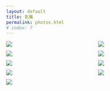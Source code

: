 ```yaml
---
layout: default
title: 影集
permalink: photos.html
# index: 7
---
```


<style>
  .container { width: initial; }
  .content { max-width: initial; }
  .grid::after {
    content: '';
    display: block;
    clear: both;
  }
  .grid-item {
    float: left;
    width: 250px;
    margin-bottom: 10px;
  }
  .grid-size {
    width: 250px;
  }
  @media (max-width: 48em) {
    .grid-item,
    .grid-size {
      width: calc(50% - 10px);
    }
  }
  .grid-item a {
    display: block;
    width: 100%;
  }
  .grid-item img {
    margin: 0;
    transition: .3s ease;
  }
  .grid-item a:hover {
    border-bottom: none;
  }
  /* view.js */
  .viewer li {
    -webkit-transition: width 500ms cubic-bezier(0.075, 0.820, 0.165, 1.000);
    -moz-transition: width 500ms cubic-bezier(0.075, 0.820, 0.165, 1.000);
    transition: width 500ms cubic-bezier(0.075, 0.820, 0.165, 1.000);
  }
  .viewer .caption {
    visibility: hidden;
    opacity: 0;
    line-height: 50px;
    font-size: 0.8rem;
    -webkit-transition: opacity 1.5s ease-in-out;
    -moz-transition: opacity 1.5s ease-in-out;
    transition: opacity 1.5s ease-in-out;
  }
  .viewer .current .caption {
    opacity: 100;
    visibility: visible;
  }
  .viewer li > div {
    top:20px;
    bottom:20px;
    left:0;
    right:0;
  }
  .viewer li.has-caption > div {
    bottom:50px;
  }
  .viewer span > img {
    display: inline;
  }

</style>

<div class="grid">
  <div class="grid-size"></div>
  <!-- Add new photo from here -->
  <div class="grid-item">
    <a class="view" href="https://infp.github.io/photos/9.jpg" title="新生" rel="vsco">
      <img src="https://infp.github.io/photos/9.jpg">
    </a>
  </div>
  <div class="grid-item">
    <a class="view" href="https://infp.github.io/photos/8.jpg" title="西单路口" rel="vsco">
      <img src="https://infp.github.io/photos/8.jpg">
    </a>
  </div>
  <div class="grid-item">
    <a class="view" href="https://infp.github.io/photos/7.jpg" title="牛牛" rel="vsco">
      <img src="https://infp.github.io/photos/7.jpg">
    </a>
  </div>
  <div class="grid-item">
    <a class="view" href="https://infp.github.io/photos/6.jpg" title="人民公园" rel="vsco">
      <img src="https://infp.github.io/photos/6.jpg">
    </a>
  </div>
  <div class="grid-item">
    <a class="view" href="https://infp.github.io/photos/5.jpg" title="花，摄于忻州" rel="vsco">
      <img src="https://infp.github.io/photos/5.jpg">
    </a>
  </div>
  <div class="grid-item">
    <a class="view" href="https://infp.github.io/photos/4.jpg" title="景中景，摄于北京" rel="vsco">
      <img src="https://infp.github.io/photos/4.jpg">
    </a>
  </div>
  <div class="grid-item">
    <a class="view" href="https://infp.github.io/photos/3.jpg" title="春天" rel="vsco">
      <img src="https://infp.github.io/photos/3.jpg">
    </a>
  </div>
  <div class="grid-item">
    <a class="view" href="https://infp.github.io/photos/2.jpg" title="玉渊潭公园" rel="vsco">
      <img src="https://infp.github.io/photos/2.jpg">
    </a>
  </div>
  <div class="grid-item">
    <a class="view" href="https://infp.github.io/photos/1.jpg" title="烤鱿鱼，摄于枫蓝国际" rel="vsco">
      <img src="https://infp.github.io/photos/1.jpg">
    </a>
  </div>
</div>

<script src="{{site.baseurl}}/public/js/masonry.pkgd.min.js"></script>
<script src="{{site.baseurl}}/public/js/imagesloaded.pkgd.min.js"></script>
<script src="{{site.baseurl}}/public/js/view.min.js?auto"></script>
<script>
  var grid = document.querySelector('.grid');

  var msnry = new Masonry(grid, {
    itemSelector: '.grid-item',
    columnWidth: '.grid-size',
    gutter: 10
  });

  imagesLoaded(grid).on('progress', function() {
    msnry.layout();
  });
</script>
